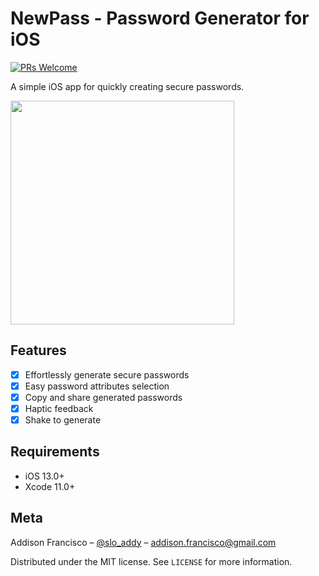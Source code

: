 # NewPass - Password Generator for iOS

[![PRs Welcome](https://img.shields.io/badge/PRs-welcome-brightgreen.svg?style=flat-square)](http://makeapullrequest.com)

A simple iOS app for quickly creating secure passwords.

<img src="https://i.imgur.com/8Ahr42d.png" width="358" heigth="640" />

## Features

- [x] Effortlessly generate secure passwords
- [x] Easy password attributes selection
- [x] Copy and share generated passwords
- [x] Haptic feedback
- [x] Shake to generate

## Requirements

- iOS 13.0+
- Xcode 11.0+

## Meta

Addison Francisco – [@slo_addy](https://twitter.com/slo_addy) – addison.francisco@gmail.com

Distributed under the MIT license. See ``LICENSE`` for more information.
